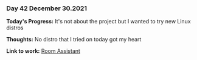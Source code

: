 ### Day 42 December 30.2021

**Today's Progress:** It's not about the project but I wanted to try new Linux distros

**Thoughts:** No distro that I tried on today got my heart

**Link to work:** [Room Assistant](https://github.com/Pablo203/RoomAssistant/)